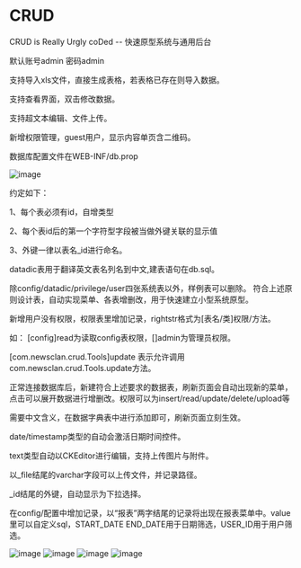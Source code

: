 CRUD
====

CRUD is Really Urgly coDed -- 快速原型系统与通用后台

默认账号admin 密码admin

支持导入xls文件，直接生成表格，若表格已存在则导入数据。

支持查看界面，双击修改数据。


支持超文本编辑、文件上传。

新增权限管理，guest用户，显示内容单页含二维码。

数据库配置文件在WEB-INF/db.prop

![image](https://github.com/zhblue/crud/blob/master/crud/crud.png)

约定如下：

1、每个表必须有id，自增类型

2、每个表id后的第一个字符型字段被当做外键关联的显示值

3、外键一律以表名_id进行命名。

datadic表用于翻译英文表名列名到中文,建表语句在db.sql。

除config/datadic/privilege/user四张系统表以外，样例表可以删除。
符合上述原则设计表，自动实现菜单、各表增删改，用于快速建立小型系统原型。

新增用户没有权限，权限表里增加记录，rightstr格式为[表名/类]权限/方法。

如：
[config]read为读取config表权限，[]admin为管理员权限。

[com.newsclan.crud.Tools]update 表示允许调用com.newsclan.crud.Tools.update方法。

正常连接数据库后，新建符合上述要求的数据表，刷新页面会自动出现新的菜单，点击可以展开数据进行增删改。权限可以为insert/read/update/delete/upload等

需要中文含义，在数据字典表中进行添加即可，刷新页面立刻生效。

date/timestamp类型的自动会激活日期时间控件。

text类型自动以CKEditor进行编辑，支持上传图片与附件。

以_file结尾的varchar字段可以上传文件，并记录路径。

_id结尾的外键，自动显示为下拉选择。

在config/配置中增加记录，以“报表”两字结尾的记录将出现在报表菜单中。value里可以自定义sql，START_DATE END_DATE用于日期筛选，USER_ID用于用户筛选。



![image](https://github.com/zhblue/crud/blob/master/crud/demo1.png)
![image](https://github.com/zhblue/crud/blob/master/crud/demo2.png)
![image](https://github.com/zhblue/crud/blob/master/crud/demo3.png)
![image](https://github.com/zhblue/crud/blob/master/crud/demo4.png)
